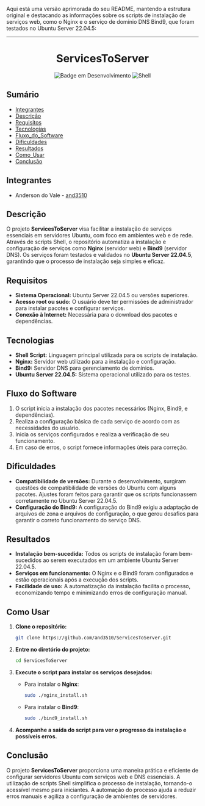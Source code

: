Aqui está uma versão aprimorada do seu README, mantendo a estrutura original e destacando as informações sobre os scripts de instalação de serviços web, como o Nginx e o serviço de domínio DNS Bind9, que foram testados no Ubuntu Server 22.04.5:

---

<h1 align="center"> ServicesToServer </h1>

<div align="center">

![Badge em Desenvolvimento](http://img.shields.io/static/v1?label=STATUS&message=EM%20DESENVOLVIMENTO&color=GREEN&style=for-the-badge)
![Shell](https://img.shields.io/badge/Shell_Script-121011?style=for-the-badge&logo=gnu-bash&logoColor=white)

</div>

## Sumário

* [Integrantes](#integrantes)
* [Descrição](#descrição)
* [Requisitos](#requisitos)
* [Tecnologias](#tecnologias)
* [Fluxo_do_Software](#fluxo_do_software)
* [Dificuldades](#dificuldades)
* [Resultados](#resultados)
* [Como_Usar](#como_usar)
* [Conclusão](#conclusao)

## Integrantes

- Anderson do Vale - [and3510](https://github.com/and3510)

## Descrição

O projeto **ServicesToServer** visa facilitar a instalação de serviços essenciais em servidores Ubuntu, com foco em ambientes web e de rede. Através de scripts Shell, o repositório automatiza a instalação e configuração de serviços como **Nginx** (servidor web) e **Bind9** (servidor DNS). Os serviços foram testados e validados no **Ubuntu Server 22.04.5**, garantindo que o processo de instalação seja simples e eficaz.

## Requisitos

- **Sistema Operacional:** Ubuntu Server 22.04.5 ou versões superiores.
- **Acesso root ou sudo:** O usuário deve ter permissões de administrador para instalar pacotes e configurar serviços.
- **Conexão à Internet:** Necessária para o download dos pacotes e dependências.

## Tecnologias

- **Shell Script:** Linguagem principal utilizada para os scripts de instalação.
- **Nginx:** Servidor web utilizado para a instalação e configuração.
- **Bind9:** Servidor DNS para gerenciamento de domínios.
- **Ubuntu Server 22.04.5:** Sistema operacional utilizado para os testes.

## Fluxo do Software

1. O script inicia a instalação dos pacotes necessários (Nginx, Bind9, e dependências).
2. Realiza a configuração básica de cada serviço de acordo com as necessidades do usuário.
3. Inicia os serviços configurados e realiza a verificação de seu funcionamento.
4. Em caso de erros, o script fornece informações úteis para correção.

## Dificuldades

- **Compatibilidade de versões:** Durante o desenvolvimento, surgiram questões de compatibilidade de versões do Ubuntu com alguns pacotes. Ajustes foram feitos para garantir que os scripts funcionassem corretamente no Ubuntu Server 22.04.5.
- **Configuração do Bind9:** A configuração do Bind9 exigiu a adaptação de arquivos de zona e arquivos de configuração, o que gerou desafios para garantir o correto funcionamento do serviço DNS.

## Resultados

- **Instalação bem-sucedida:** Todos os scripts de instalação foram bem-sucedidos ao serem executados em um ambiente Ubuntu Server 22.04.5.
- **Serviços em funcionamento:** O Nginx e o Bind9 foram configurados e estão operacionais após a execução dos scripts.
- **Facilidade de uso:** A automatização da instalação facilita o processo, economizando tempo e minimizando erros de configuração manual.

## Como Usar

1. **Clone o repositório:**

   ```bash
   git clone https://github.com/and3510/ServicesToServer.git
   ```

2. **Entre no diretório do projeto:**

   ```bash
   cd ServicesToServer
   ```

3. **Execute o script para instalar os serviços desejados:**

   - Para instalar o **Nginx**:

     ```bash
     sudo ./nginx_install.sh
     ```

   - Para instalar o **Bind9**:

     ```bash
     sudo ./bind9_install.sh
     ```

4. **Acompanhe a saída do script para ver o progresso da instalação e possíveis erros.**

## Conclusão

O projeto **ServicesToServer** proporciona uma maneira prática e eficiente de configurar servidores Ubuntu com serviços web e DNS essenciais. A utilização de scripts Shell simplifica o processo de instalação, tornando-o acessível mesmo para iniciantes. A automação do processo ajuda a reduzir erros manuais e agiliza a configuração de ambientes de servidores.

